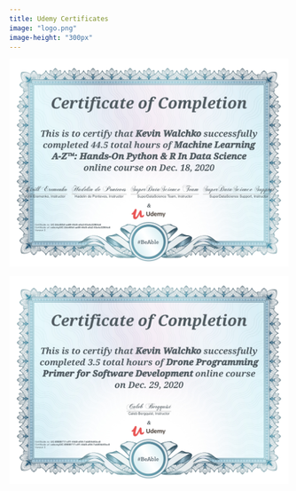 ```yaml
---
title: Udemy Certificates
image: "logo.png"
image-height: "300px"
---
```




![](udemy-ml-cert.jpg)

![](udemy-drone-course.jpg)
